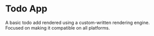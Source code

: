 # Todo App
A basic todo add rendered using a custom-written rendering engine.
Focused on making it compatible on all platforms.
